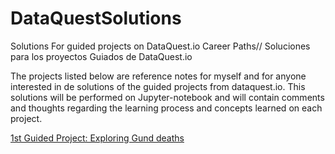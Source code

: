 # DataQuestSolutions
Solutions For guided projects on DataQuest.io Career Paths// Soluciones para los proyectos Guiados de DataQuest.io

The projects listed below are reference notes for myself and for anyone interested in de solutions of the guided projects from dataquest.io. This solutions will be performed on Jupyter-notebook and will contain comments and thoughts regarding the learning process and concepts learned on each project.

[1st Guided Project: Exploring Gund deaths](https://github.com/lColmenarez/DataQuestSolutions/blob/master/1st%20Guided%20Project-%20Birth%20Dates%20in%20the%20United%20States.ipynb)
